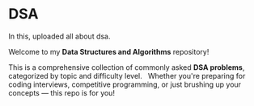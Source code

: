 # DSA 
In this, uploaded all about dsa. 

Welcome to my **Data Structures and Algorithms** repository!   

This is a comprehensive collection of commonly asked **DSA problems**, categorized by topic and difficulty level.  
Whether you're preparing for coding interviews, competitive programming, or just brushing up your concepts — this repo is for you!
 
 
 
